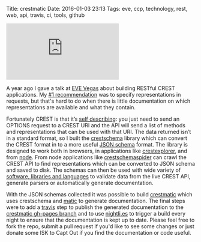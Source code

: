Title: crestmatic
Date: 2016-01-03 23:13
Tags: eve, ccp, technology, rest, web, api, travis, ci, tools, github

<div class="flex-video widescreen"><iframe src="http://www.youtube.com/embed/QMQOjUjrZIo" frameborder="0" allowfullscreen=""></iframe></div>

A year ago I gave a talk at [EVE Vegas](http://vegas.eveonline.com/)
about building RESTful CREST applications. My [#1
recommendation](https://youtu.be/QMQOjUjrZIo?t=697) was to specify
representations in requests, but that's hard to do when there is
little documentation on which representations are available and what
they contain.

Fortunately CREST is that it’s [self
describing](https://www.youtube.com/watch?v=QMQOjUjrZIo&t=1369): you
just need to send an OPTIONS request to a CREST URI and the API will
send a list of methods and representations that can be used with that
URI. The data returned isn’t in a standard format, so I built the
[crestschema](https://github.com/jimpurbrick/crestschema) library
which can convert the CREST format in to a more useful [JSON
schema](http://json-schema.org/latest/json-schema-core.html)
format. The library is designed to work both in browsers, in
applications like
[crestexplorer](https://github.com/jimpurbrick/crestexplorerjs), and
from [node](https://nodejs.org/). From node applications like
[crestschemaspider](https://github.com/jimpurbrick/crestschema/blob/master/crestschemaspider.js)
can crawl the CREST API to find representations which can be converted to
JSON schema and saved to disk. The schemas can then be used with
wide variety of [software, libraries and
languages](http://json-schema.org/implementations.html) to validate
data from the live CREST API, generate parsers or automatically generate
documentation.

With the JSON schemas collected it was possible to build
[crestmatic](https://github.com/jimpurbrick/crestmatic) which uses
crestschema and [matic](https://github.com/mattyod/matic) to generate
documentation. The final steps were to add a
[travis](https://travis-ci.org/) step to publish the generated
documentation to the [crestmatic gh-pages
branch](http://jimpurbrick.com/crestmatic/) and to use
[nightli.es](https://nightli.es/) to trigger a build every night to
ensure that the documentation is kept up to date. Please feel free to
fork the repo, submit a pull request if you'd like to see some changes
or just donate some ISK to Capt Out if you find the documentation or
code useful.
